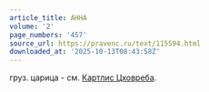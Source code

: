 ```yaml
---
article_title: АННА
volume: '2'
page_numbers: '457'
source_url: https://pravenc.ru/text/115594.html
downloaded_at: '2025-10-13T08:43:58Z'
---
```


груз. царица - см. [Картлис Цховреба](<https://pravenc.ru/text/Картлис Цховреба.html>).

